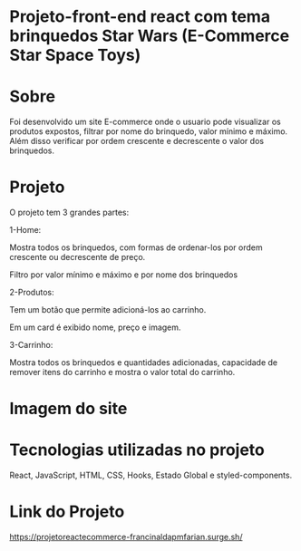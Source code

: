 # Projeto-front-end react com tema brinquedos Star Wars (E-Commerce Star Space Toys)

# Sobre

Foi desenvolvido um site E-commerce onde o usuario pode visualizar os produtos expostos, filtrar por nome do brinquedo, valor mínimo e máximo. Além disso verificar por ordem crescente e decrescente o valor dos brinquedos.

# Projeto

O projeto tem 3 grandes partes:

1-Home:

Mostra todos os brinquedos, com formas de ordenar-los por ordem crescente ou decrescente de preço.

Filtro por valor mínimo e máximo e por nome dos brinquedos

2-Produtos:

Tem um botão que permite adicioná-los ao carrinho.

Em um card é exibido nome, preço e imagem.

3-Carrinho:

Mostra todos os brinquedos e quantidades adicionadas, capacidade de remover itens do carrinho e mostra o valor total do carrinho.

# Imagem do site

# Tecnologias utilizadas no projeto
React, JavaScript, HTML, CSS, Hooks, Estado Global e styled-components.

# Link do Projeto

https://projetoreactecommerce-francinaldapmfarian.surge.sh/

